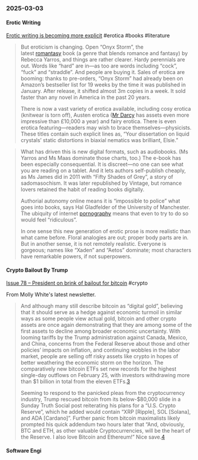 ### 2025-03-03
#### Erotic Writing
[Erotic writing is becoming more explicit](https://www.economist.com/culture/2025/02/27/erotic-writing-is-becoming-more-explicit) #erotica #books #literature 

> But eroticism is changing. Open “Onyx Storm”, the latest [romantasy](https://www.economist.com/culture/2024/04/26/romantasy-brings-dragons-and-eroticism-together-at-last) book (a genre that blends romance and fantasy) by Rebecca Yarros, and things are rather clearer. Hardy perennials are out. Words like “hard” are in—as too are words including “cock”, “fuck” and “straddle”. And people are buying it. Sales of erotica are booming: thanks to pre-orders, “Onyx Storm” had already been on Amazon’s bestseller list for 19 weeks by the time it was published in January. After release, it shifted almost 3m copies in a week. It sold faster than any novel in America in the past 20 years.
> 
> There is now a vast variety of erotica available, including cosy erotica (knitwear is torn off), Austen erotica ([Mr Darcy](https://www.economist.com/the-world-ahead/2024/11/19/jane-austen-still-universally-acknowledged-at-250) has assets even more impressive than £10,000 a year) and fairy erotica. There is even erotica featuring—readers may wish to brace themselves—physicists. These titles contain such explicit lines as, “Your dissertation on liquid crystals’ static distortions in biaxial nematics was brilliant, Elsie.”

> What has driven this is new digital formats, such as audiobooks. (Ms Yarros and Ms Maas dominate those charts, too.) The e-book has been especially consequential. It is discreet—no one can see what you are reading on a tablet. And it lets authors self-publish cheaply, as Ms James did in 2011 with “Fifty Shades of Grey”, a story of sadomasochism. It was later republished by Vintage, but romance lovers retained the habit of reading books digitally.
>
> Authorial autonomy online means it is “impossible to police” what goes into books, says Hal Gladfelder of the University of Manchester. The ubiquity of internet [porn](https://www.economist.com/united-states/2025/01/15/should-you-have-to-prove-your-age-before-watching-porn)[ography](https://www.economist.com/united-states/2025/01/15/should-you-have-to-prove-your-age-before-watching-porn) means that even to try to do so would feel “ridiculous”.
>
> In one sense this new generation of erotic prose is more realistic than what came before. Floral analogies are out; proper body parts are in. But in another sense, it is not remotely realistic. Everyone is gorgeous; names like “Xaden” and “Aetos” dominate; most characters have remarkable powers, if not superpowers.

#### Crypto Bailout By Trump
[Issue 78 – President on brink of bailout for bitcoin](https://www.citationneeded.news/issue-78/) #crypto 

From Molly White's latest newsletter.

> And although many still describe bitcoin as “digital gold”, believing that it should serve as a hedge against economic turmoil in similar ways as some people view actual gold, bitcoin and other crypto assets are once again demonstrating that they are among some of the first assets to decline among broader economic uncertainty. With looming tariffs by the Trump administration against Canada, Mexico, and China, concerns from the Federal Reserve about those and other policies’ impacts on inflation, and continuing wobbles in the labor market, people are selling off risky assets like crypto in hopes of better weathering the economic storm on the horizon. The comparatively new bitcoin ETFs set new records for the highest single-day outflows on February 25, with investors withdrawing more than $1 billion in total from the eleven ETFs.[3](https://www.citationneeded.news/issue-78/#reference-3)
> 
> Seeming to respond to the panicked pleas from the cryptocurrency industry, Trump rescued bitcoin from its below-$80,000 slide in a Sunday Truth Social post reiterating his plans for a “U.S. Crypto Reserve”, which he added would contain “XRP \[Ripple\], SOL \[Solana\], and ADA \[Cardano\]”. Further panic from bitcoin maximalists likely prompted his quick addendum two hours later that “And, obviously, BTC and ETH, as other valuable Cryptocurrencies, will be the heart of the Reserve. I also love Bitcoin and Ethereum!” Nice save.[4](https://www.citationneeded.news/issue-78/#reference-4)

#### Software Engi